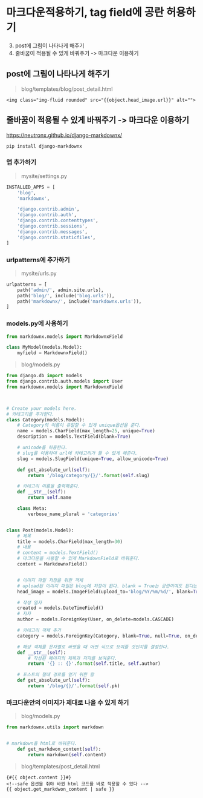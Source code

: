 # 마크다운적용하기, tag field에 공란 허용하기

3. post에 그림이 나타나게 해주기
4. 줄바꿈이 적용될 수 있게 바꿔주기 -> 마크다운 이용하기


## post에 그림이 나타나게 해주기

> blog/templates/blog/post_detail.html

```django
<img class="img-fluid rounded" src="{{object.head_image.url}}" alt="">
```

## 줄바꿈이 적용될 수 있게 바꿔주기 -> 마크다운 이용하기

https://neutronx.github.io/django-markdownx/

```shell
pip install django-markdownx
```

### 앱 추가하기

> mysite/settings.py

```python
INSTALLED_APPS = [
    'blog',
    'markdownx',

    'django.contrib.admin',
    'django.contrib.auth',
    'django.contrib.contenttypes',
    'django.contrib.sessions',
    'django.contrib.messages',
    'django.contrib.staticfiles',
]
```

### urlpatterns에 추가하기

> mysite/urls.py

```python
urlpatterns = [
    path('admin/', admin.site.urls),
    path('blog/', include('blog.urls')),
    path('markdownx/', include('markdownx.urls')),
]
```

### models.py에 사용하기

```python
from markdownx.models import MarkdownxField

class MyModel(models.Model):
    myfield = MarkdownxField()
```

> blog/models.py

```python
from django.db import models
from django.contrib.auth.models import User
from markdownx.models import MarkdownxField



# Create your models here.
# 카테고리를 추가한다.
class Category(models.Model):
    # Category의 이름이 유일할 수 있게 unique옵션을 준다.
    name = models.CharField(max_length=25, unique=True)
    description = models.TextField(blank=True)

    # unicode를 허용한다.
    # slug를 이용하여 url에 카테고리가 뜰 수 있게 해준다.
    slug = models.SlugField(unique=True, allow_unicode=True)

    def get_absolute_url(self):
        return '/blog/category/{}/'.format(self.slug)

    # 카테고리 이름을 출력해준다.
    def __str__(self):
        return self.name

    class Meta:
        verbose_name_plural = 'categories'


class Post(models.Model):
    # 제목
    title = models.CharField(max_length=30)
    # 내용
    # content = models.TextField()
    # 마크다운을 사용할 수 있게 MarkdownField로 바꿔준다.
    content = MarkdownxField()


    # 이미지 파일 저장을 위한 객체
    # upload된 이미지 파일은 blog에 저장이 된다. blank = True는 공란이여도 된다는 의미이다.
    head_image = models.ImageField(upload_to='blog/%Y/%m/%d/', blank=True)

    # 작성 일자
    created = models.DateTimeField()
    # 저자
    author = models.ForeignKey(User, on_delete=models.CASCADE)

    # 카테고리 객체 추가
    category = models.ForeignKey(Category, blank=True, null=True, on_delete=models.SET_NULL)

    # 해당 객체를 문자열로 바꿧을 때 어떤 식으로 보여줄 것인지를 결정한다.
    def __str__(self):
        # 작성된 페이지의 제목과 저자를 보여준다.
        return '{} :: {}'.format(self.title, self.author)

    # 포스트의 절대 경로를 얻기 위한 함
    def get_absolute_url(self):
        return '/blog/{}/'.format(self.pk)
```

### 마크다운안의 이미지가 제대로 나올 수 있게 하기

> blog/models.py

```python
from markdownx.utils import markdown


# markdown을 html로 바꿔준다.
    def get_markdwon_content(self):
        return markdown(self.content)
```

> blog/templates/post_detail.html

```django
{#{{ object.content }}#}
<!--safe 옵션을 줘야 바뀐 html 코드를 바로 적용할 수 있다 -->
{{ object.get_markdwon_content | safe }}
```
